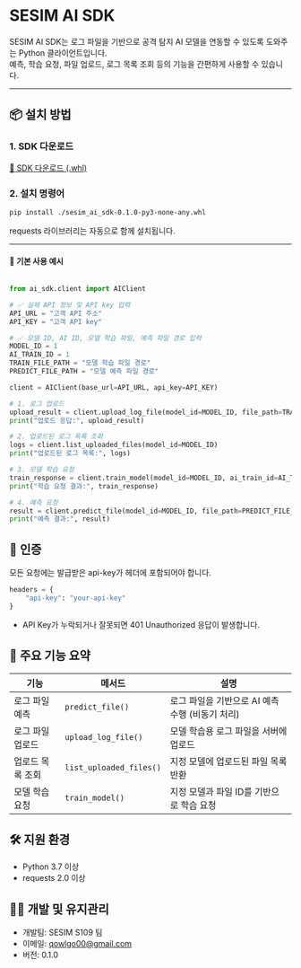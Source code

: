 # SESIM AI SDK

SESIM AI SDK는 로그 파일을 기반으로 공격 탐지 AI 모델을 연동할 수 있도록 도와주는 Python 클라이언트입니다.  
예측, 학습 요청, 파일 업로드, 로그 목록 조회 등의 기능을 간편하게 사용할 수 있습니다.

---

## 📦 설치 방법

### 1. SDK 다운로드

[🔽 SDK 다운로드 (.whl)](http://www.sesim.site/sdk-download)

### 2. 설치 명령어

```bash
pip install ./sesim_ai_sdk-0.1.0-py3-none-any.whl
```
requests 라이브러리는 자동으로 함께 설치됩니다.

---

#### 🔌 기본 사용 예시

``` python

from ai_sdk.client import AIClient

# ✅ 실제 API 정보 및 API key 입력
API_URL = "고객 API 주소"
API_KEY = "고객 API key"

# ✅ 모델 ID, AI ID, 모델 학습 파일, 예측 파일 경로 입력
MODEL_ID = 1
AI_TRAIN_ID = 1
TRAIN_FILE_PATH = "모델 학습 파일 경로"
PREDICT_FILE_PATH = "모델 예측 파일 경로"

client = AIClient(base_url=API_URL, api_key=API_KEY)

# 1. 로그 업로드
upload_result = client.upload_log_file(model_id=MODEL_ID, file_path=TRAIN_FILE_PATH)
print("업로드 응답:", upload_result)

# 2. 업로드된 로그 목록 조회
logs = client.list_uploaded_files(model_id=MODEL_ID)
print("업로드된 로그 목록:", logs)

# 3. 모델 학습 요청
train_response = client.train_model(model_id=MODEL_ID, ai_train_id=AI_TRAIN_ID)
print("학습 요청 결과:", train_response)

# 4. 예측 요청
result = client.predict_file(model_id=MODEL_ID, file_path=PREDICT_FILE_PATH)
print("예측 결과:", result)

```

## 🔐 인증
모든 요청에는 발급받은 api-key가 헤더에 포함되어야 합니다.

```python
headers = {
    "api-key": "your-api-key"
}
```

- API Key가 누락되거나 잘못되면 401 Unauthorized 응답이 발생합니다.


## 📂 주요 기능 요약

| 기능             | 메서드                | 설명                                         |
|------------------|------------------------|----------------------------------------------|
| 로그 파일 예측   | `predict_file()`       | 로그 파일을 기반으로 AI 예측 수행 (비동기 처리) |
| 로그 파일 업로드 | `upload_log_file()`    | 모델 학습용 로그 파일을 서버에 업로드         |
| 업로드 목록 조회 | `list_uploaded_files()`| 지정 모델에 업로드된 파일 목록 반환            |
| 모델 학습 요청   | `train_model()`        | 지정 모델과 파일 ID를 기반으로 학습 요청       |


## 🛠️ 지원 환경
- Python 3.7 이상
- requests 2.0 이상


## 🧑‍💻 개발 및 유지관리

- 개발팀: SESIM S109 팀
- 이메일: qowlgo00@gmail.com
- 버전: 0.1.0